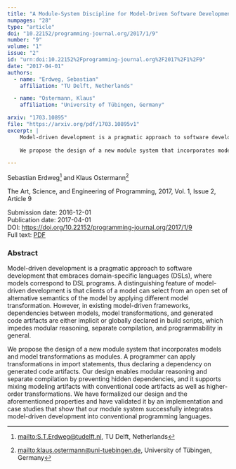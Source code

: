 ```yaml
---
title: "A Module-System Discipline for Model-Driven Software Development"
numpages: "28"
type: "article"
doi: "10.22152/programming-journal.org/2017/1/9"
number: "9"
volume: "1"
issue: "2"
id: "urn:doi:10.22152%2Fprogramming-journal.org%2F2017%2F1%2F9"
date: "2017-04-01"
authors: 
  - name: "Erdweg, Sebastian"
    affiliation: "TU Delft, Netherlands"

  - name: "Ostermann, Klaus"
    affiliation: "University of Tübingen, Germany"

arxiv: "1703.10895"
file: "https://arxiv.org/pdf/1703.10895v1"
excerpt: |
    Model-driven development is a pragmatic approach to software development that embraces domain-specific languages (DSLs), where models correspond to DSL programs. A distinguishing feature of model-driven development is that clients of a model can select from an open set of alternative semantics of the model by applying different model transformation. However, in existing model-driven frameworks, dependencies between models, model transformations, and generated code artifacts are either implicit or globally declared in build scripts, which impedes modular reasoning, separate compilation, and programmability in general.
    
    We propose the design of a new module system that incorporates models and model transformations as modules. A programmer can apply transformations in import statements, thus declaring a dependency on generated code artifacts. Our design enables modular reasoning and separate compilation by preventing hidden dependencies, and it supports mixing modeling artifacts with conventional code artifacts as well as higher-order transformations. We have formalized our design and the aforementioned properties and have validated it by an implementation and case studies that show that our module system successfully integrates model-driven development into conventional programming languages.

---
```

Sebastian Erdweg[^1] and Klaus Ostermann[^2]

The Art, Science, and Engineering of Programming, 2017, Vol. 1, Issue 2, Article 9

Submission date: 2016-12-01  
Publication date: 2017-04-01  
DOI: <https://doi.org/10.22152/programming-journal.org/2017/1/9>  
Full text: [PDF](https://arxiv.org/pdf/1703.10895v1)  


### Abstract
Model-driven development is a pragmatic approach to software development that embraces domain-specific languages (DSLs), where models correspond to DSL programs. A distinguishing feature of model-driven development is that clients of a model can select from an open set of alternative semantics of the model by applying different model transformation. However, in existing model-driven frameworks, dependencies between models, model transformations, and generated code artifacts are either implicit or globally declared in build scripts, which impedes modular reasoning, separate compilation, and programmability in general.

We propose the design of a new module system that incorporates models and model transformations as modules. A programmer can apply transformations in import statements, thus declaring a dependency on generated code artifacts. Our design enables modular reasoning and separate compilation by preventing hidden dependencies, and it supports mixing modeling artifacts with conventional code artifacts as well as higher-order transformations. We have formalized our design and the aforementioned properties and have validated it by an implementation and case studies that show that our module system successfully integrates model-driven development into conventional programming languages.


[^1]: <mailto:S.T.Erdweg@tudelft.nl>, TU Delft, Netherlands
[^2]: <mailto:klaus.ostermann@uni-tuebingen.de>, University of Tübingen, Germany
